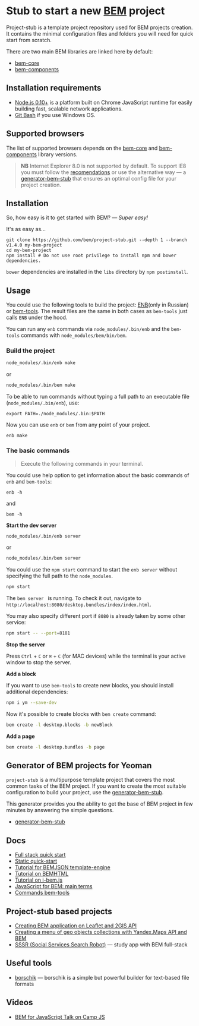 # Stub to start a new [BEM](https://bem.info) project

Project-stub is a template project repository used for BEM projects creation. It contains the minimal configuration files and folders you will need for quick start from scratch.

There are two main BEM libraries are linked here by default:

* [bem-core](https://en.bem.info/libs/bem-core/)
* [bem-components](https://en.bem.info/libs/bem-components/)

## Installation requirements

* [Node.js 0.10+](http://nodejs.org) is a platform built on Chrome JavaScript runtime for easily building fast, scalable network applications.
* [Git Bash](http://msysgit.github.io/) if you use Windows OS.

## Supported browsers

The list of supported browsers depends on the [bem-core](https://en.bem.info/libs/bem-core/current/#supported-browsers) and [bem-components](https://en.bem.info/libs/bem-components/current/#supported-browsers) library versions.

>**NB** Internet Explorer 8.0 is not supported by default. To support IE8 you must follow the [recomendations](https://en.bem.info/libs/bem-components/current/#support-for-internet-explorer-8) or use the alternative way — a [generator-bem-stub](https://en.bem.info/tools/bem/bem-stub/) that ensures an optimal config file for your project creation.

## Installation

So, how easy is it to get started with BEM? — *Super easy!*

It's as easy as...

```
git clone https://github.com/bem/project-stub.git --depth 1 --branch v1.4.0 my-bem-project
cd my-bem-project
npm install # Do not use root privilege to install npm and bower dependencies.
```

`bower` dependencies are installed in the `libs` directory by `npm postinstall`.

## Usage

You could use the following tools to build the project: [ENB](https://ru.bem.info/tools/bem/enb-bem-techs/)(only in Russian) or [bem-tools](https://bem.info/tools/bem/bem-tools/). The result files are the same in both cases as `bem-tools` just calls `ENB` under the hood.

You can run any `enb` commands via `node_modules/.bin/enb` and the `bem-tools` commands with `node_modules/bem/bin/bem`.

### Build the project

```bash
node_modules/.bin/enb make
```
or 
```bash
node_modules/.bin/bem make
```

To be able to run commands without typing a full path to an executable file (`node_modules/.bin/enb`), use:

```
export PATH=./node_modules/.bin:$PATH
```

Now you can use `enb` or `bem` from any point of your project.

```
enb make
```

### The basic commands

>Execute the following commands in your terminal.

You could use help option to get information about the basic commands of `enb` and `bem-tools`:

```
enb -h
```
and

```
bem -h
```

**Start the dev server**

```bash
node_modules/.bin/enb server
```
or 
```bash
node_modules/.bin/bem server
```

You could use the `npm start` command to start the `enb server` without specifying the full path to the `node_modules`.

```bash
npm start
```

The `bem server ` is running. To check it out, navigate to `http://localhost:8080/desktop.bundles/index/index.html`.

You may also specify different port if `8080` is already taken by some other service:
```bash
npm start -- --port=8181
```

**Stop the server**

Press `Ctrl` + `C` or `⌘` + `C` (for MAC devices) while the terminal is your active window to stop the server.

**Add a block**

If you want to use `bem-tools` to create new blocks, you should install additional dependencies:

```bash
npm i ym --save-dev
```

Now it's possible to create blocks with `bem create` command:

```bash
bem create -l desktop.blocks -b newBlock
```

**Add a page**

```bash
bem create -l desktop.bundles -b page
```

## Generator of BEM projects for Yeoman

`project-stub` is a multipurpose template project that covers the most common tasks of the BEM project. If you want to create the most suitable configuration to build your project, use the [generator-bem-stub](https://en.bem.info/tools/bem/bem-stub/).

This generator provides you the ability to get the base of BEM project in few minutes by answering the simple questions.
- [generator-bem-stub](https://en.bem.info/tools/bem/bem-stub/)

## Docs

- [Full stack quick start](https://en.bem.info/articles/start-with-project-stub/)
- [Static quick-start](https://en.bem.info/tutorials/quick-start-static/)
- [Tutorial for BEMJSON template-engine](https://en.bem.info/technology/bemjson/current/bemjson/)
- [Tutorial on BEMHTML](https://en.bem.info/libs/bem-core/2.0.0/bemhtml/reference/)
- [Tutorial on i-bem.js](https://en.bem.info/tutorials/bem-js-tutorial/)
- [JavaScript for BEM: main terms](https://en.bem.info/articles/bem-js-main-terms/)
- [Commands bem-tools](https://en.bem.info/tools/bem/bem-tools/commands/)

## Project-stub based projects

- [Creating BEM application on Leaflet and 2GIS API](https://en.bem.info/tutorials/firm-card-story/)
- [Creating a menu of geo objects collections with Yandex.Maps API and BEM](https://en.bem.info/tutorials/yamapsbem/)
- [SSSR (Social Services Search Robot)](https://github.com/bem/sssr) — study app with BEM full-stack

## Useful tools

- [borschik](https://en.bem.info/tools/optimizers/borschik/) — borschik is a simple but powerful builder for text-based file formats

## Videos
- [BEM for JavaScript Talk on Camp JS](https://en.bem.info/talks/campjs-melbourne-2014/)
